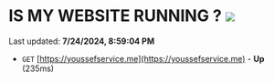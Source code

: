 # IS MY WEBSITE RUNNING ? [![](https://img.shields.io/static/v1?label=Sponsor&message=%E2%9D%A4&logo=GitHub&color=%23fe8e86)](https://github.com/sponsors/Youssef-Lehmam)

Last updated: **7/24/2024, 8:59:04 PM**

- `GET` [https://youssefservice.me](https://youssefservice.me) - **Up** (235ms)
